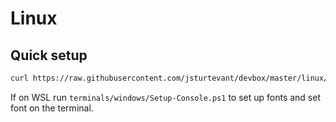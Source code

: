 # Linux

## Quick setup

```bash
curl https://raw.githubusercontent.com/jsturtevant/devbox/master/linux/init.sh | sudo bash
```

If on WSL  run `terminals/windows/Setup-Console.ps1` to set up fonts and set font on the terminal.